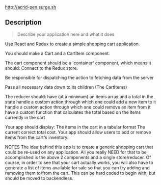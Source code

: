 http://acrid-pen.surge.sh

## Description

> Describe your application here and what it does

Use React and Redux to create a simple shopping cart application.

You should make a Cart and a CartItem component.

The cart component should be a 'container' component, which means it should:
Connect to the Redux store.

Be responsible for dispatching the action to fetching data from the server

Pass all necessary data down to its children (The CartItems)

The reducer should:
have (at a minimum) an items array and a total in the state
handle a custom action through which one could add a new item to it
handle a custom action through which one could remove an item from it
have a custom function that calculates the total based on the items currently in the cart

Your app should display:
The items in the cart in a tabular format
The current correct total cost.
Your app should allow users to add or remove items from the cart's inventory.

NOTES
The idea behind this app is to create a generic shopping cart that could be re-used on any application. All you really NEED for that to be accomplished is the above 2 components and a single store/reducer. Of course, in order to see that your cart actually works, you will also have to generate a list of items available for sale so that you can try adding and removing them to/from the cart. This can be hard coded to begin with, but should be moved to backendless.
